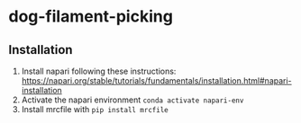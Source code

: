 # dog-filament-picking

## Installation  
1. Install napari following these instructions: https://napari.org/stable/tutorials/fundamentals/installation.html#napari-installation
2. Activate the napari environment ```conda activate napari-env```
3. Install mrcfile with ```pip install mrcfile```
